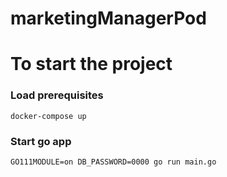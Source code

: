 # marketingManagerPod

# To start the project 
### Load prerequisites
```
docker-compose up
```
### Start go app
```
GO111MODULE=on DB_PASSWORD=0000 go run main.go
```

